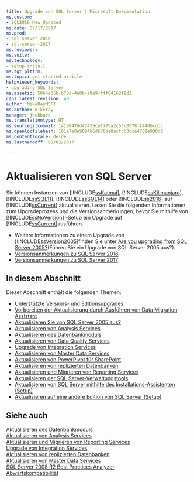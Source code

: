 ```yaml
---
title: Upgrade von SQL Server | Microsoft-Dokumentation
ms.custom:
- SQL2016_New_Updated
ms.date: 07/17/2017
ms.prod:
- sql-server-2016
- sql-server-2017
ms.reviewer: 
ms.suite: 
ms.technology:
- setup-install
ms.tgt_pltfrm: 
ms.topic: get-started-article
helpviewer_keywords:
- upgrading SQL Server
ms.assetid: 5064e35b-b70d-4a0b-a9e9-fff04162f9d2
caps.latest.revision: 40
author: MikeRayMSFT
ms.author: mikeray
manager: jhubbard
ms.translationtype: HT
ms.sourcegitcommit: 1419847dd47435cef775a2c55c0578ff4406cddc
ms.openlocfilehash: 101a7a8e9094b6d676de8acfcb3cca4702e930d6
ms.contentlocale: de-de
ms.lasthandoff: 08/02/2017

---
```

# <a name="upgrade-sql-server"></a>Aktualisieren von SQL Server
 Sie können Instanzen von [!INCLUDE[ssKatmai](../../includes/sskatmai-md.md)], [!INCLUDE[ssKilimanjaro](../../includes/sskilimanjaro-md.md)], [!INCLUDE[ssSQL11](../../includes/sssql11-md.md)], [!INCLUDE[ssSQL14](../../includes/sssql14-md.md)] oder [!INCLUDE[ss2016](../../includes/sssql15-md.md)] auf [!INCLUDE[ssCurrent](../../includes/sscurrent-md.md)] aktualisieren. Lesen Sie die folgenden Informationen zum Upgradeprozess und die Versionsanmerkungen, bevor Sie mithilfe von [!INCLUDE[ssNoVersion](../../includes/ssnoversion-md.md)] -Setup ein Upgrade auf [!INCLUDE[ssCurrent](../../includes/sscurrent-md.md)]ausführen.  
  
   - Weitere Informationen zu einem Upgrade von [!INCLUDE[ssVersion2005](../../includes/ssversion2005-md.md)]finden Sie unter [Are you upgrading from SQL Server 2005?](../../database-engine/install-windows/are-you-upgrading-from-sql-server-2005.md)(Führen Sie ein Upgrade von SQL Server 2005 aus?).  
   - [Versionsanmerkungen zu SQL Server 2016](../../sql-server/sql-server-2016-release-notes.md) 
   - [Versionsanmerkungen zu SQL Server 2017](../../sql-server/sql-server-2017-release-notes.md) 
  
## <a name="in-this-section"></a>In diesem Abschnitt  
Dieser Abschnitt enthält die folgenden Themen:  
  
-   [Unterstützte Versions- und Editionsupgrades](../../database-engine/install-windows/supported-version-and-edition-upgrades.md)  
-   [Vorbereiten der Aktualisierung durch Ausführen von Data Migration Assistant](../../database-engine/install-windows/prepare-for-upgrade-by-running-data-migration-assistant.md)  
-   [Aktualisieren Sie von SQL Server 2005 aus?](../../database-engine/install-windows/are-you-upgrading-from-sql-server-2005.md)  
-   [Aktualisieren von Analysis Services](../../database-engine/install-windows/upgrade-analysis-services.md)  
-   [Aktualisieren des Datenbankmoduls](../../database-engine/install-windows/upgrade-database-engine.md)  
-   [Aktualisieren von Data Quality Services](../../database-engine/install-windows/upgrade-data-quality-services.md)  
-   [Upgrade von Integration Services](../../integration-services/install-windows/upgrade-integration-services.md)  
-   [Aktualisieren von Master Data Services](../../database-engine/install-windows/upgrade-master-data-services.md)  
-   [Aktualisieren von PowerPivot für SharePoint](../../database-engine/install-windows/upgrade-power-pivot-for-sharepoint.md)  
-   [Aktualisieren von replizierten Datenbanken](../../database-engine/install-windows/upgrade-replicated-databases.md)  
-   [Aktualisieren und Migrieren von Reporting Services](../../reporting-services/install-windows/upgrade-and-migrate-reporting-services.md)  
-   [Aktualisieren der SQL Server-Verwaltungstools](../../database-engine/install-windows/upgrade-sql-server-management-tools.md)  
-   [Aktualisieren von SQL Server mithilfe des Installations-Assistenten (Setup)](../../database-engine/install-windows/upgrade-sql-server-using-the-installation-wizard-setup.md)  
-   [Aktualisieren auf eine andere Edition von SQL Server (Setup)](../../database-engine/install-windows/upgrade-to-a-different-edition-of-sql-server-setup.md)  
  
## <a name="see-also"></a>Siehe auch  
 [Aktualisieren des Datenbankmoduls](../../database-engine/install-windows/upgrade-database-engine.md)   
 [Aktualisieren von Analysis Services](../../database-engine/install-windows/upgrade-analysis-services.md)   
 [Aktualisieren und Migrieren von Reporting Services](../../reporting-services/install-windows/upgrade-and-migrate-reporting-services.md)   
 [Upgrade von Integration Services](../../integration-services/install-windows/upgrade-integration-services.md)   
 [Aktualisieren von replizierten Datenbanken](../../database-engine/install-windows/upgrade-replicated-databases.md)   
 [Aktualisieren von Master Data Services](../../database-engine/install-windows/upgrade-master-data-services.md)   
 [SQL Server 2008 R2 Best Practices Analyzer](http://go.microsoft.com/fwlink/?LinkId=197135)   
 [Abwärtskompatibilität](http://msdn.microsoft.com/library/15d9117e-e2fa-4985-99ea-66a117c1e9fd)  
  
  

